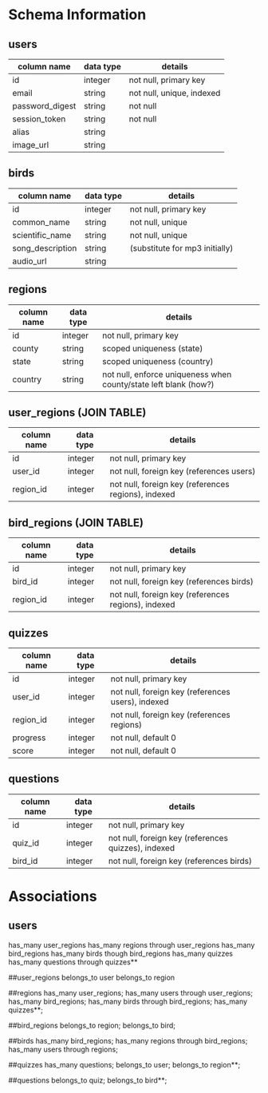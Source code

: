 # Schema Information

## users
column name     | data type | details
----------------|-----------|-----------------------
id              | integer   | not null, primary key
email           | string    | not null, unique, indexed
password_digest | string    | not null
session_token   | string    | not null
alias           | string    |
image_url       | string    |

## birds
column name     | data type | details
----------------|-----------|-----------------------
id              | integer   | not null, primary key
common_name     | string    | not null, unique
scientific_name | string    | not null, unique
song_description| string    | (substitute for mp3 initially)
audio_url       | string    | 

## regions
column name     | data type | details
----------------|-----------|-----------------------
id              | integer   | not null, primary key
county          | string    | scoped uniqueness (state)
state           | string    | scoped uniqueness (country)
country         | string    | not null, enforce uniqueness when county/state left blank (how?)

## user_regions (JOIN TABLE)
column name | data type | details
------------|-----------|-----------------------
id          | integer   | not null, primary key
user_id     | integer   | not null, foreign key (references users)
region_id   | integer   | not null, foreign key (references regions), indexed

## bird_regions (JOIN TABLE)
column name | data type | details
------------|-----------|-----------------------
id          | integer   | not null, primary key
bird_id     | integer   | not null, foreign key (references birds)
region_id   | integer   | not null, foreign key (references regions), indexed

## quizzes
column name | data type | details
------------|-----------|-----------------------
id          | integer   | not null, primary key
user_id     | integer   | not null, foreign key (references users), indexed
region_id   | integer   | not null, foreign key (references regions)
progress    | integer   | not null, default 0
score       | integer   | not null, default 0

## questions
column name | data type | details
------------|-----------|-----------------------
id          | integer   | not null, primary key
quiz_id     | integer   | not null, foreign key (references quizzes), indexed
bird_id     | integer   | not null, foreign key (references birds)

# Associations
## users
has_many user_regions
has_many regions through user_regions
has_many bird_regions
has_many birds though bird_regions
has_many quizzes
has_many questions through quizzes**

##user_regions
belongs_to user
belongs_to region

##regions
has_many user_regions;
has_many users through user_regions;
has_many bird_regions;
has_many birds through bird_regions;
has_many quizzes**;

##bird_regions
belongs_to region;
belongs_to bird;

##birds
has_many bird_regions;
has_many regions through bird_regions;
has_many users through regions;

##quizzes
has_many questions;
belongs_to user;
belongs_to region**;

##questions
belongs_to quiz;
belongs_to bird**;


